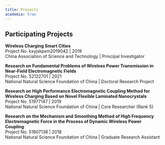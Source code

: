 ```yaml
---
title: Projects
academia: true
---
```

## Participating Projects  
**Wireless Charging Smart Cities**  
Project No. kxyjskpxm2019042 | 2019  
China Association of Science and Technology | Principal Investigator  

**Research on Fundamental Problems of Wireless Power Transmission in Near-Field Electromagnetic Fields**  
Project No. 52122701 | 2021  
National Natural Science Foundation of China | Doctoral Research Project  

**Research on High Performance Electromagnetic Coupling Method for Wireless Charging Based on Novel Flexible Laminated Nanocrystals**  
Project No. 51977147 | 2019  
National Natural Science Foundation of China | Core Researcher (Rank 5)  

**Research on the Mechanism and Smoothing Method of High Frequency Electromagnetic Force in the Process of Dynamic Wireless Power Coupling**  
Project No. 51807138 | 2018  
National Natural Science Foundation of China | Graduate Research Assistant  

